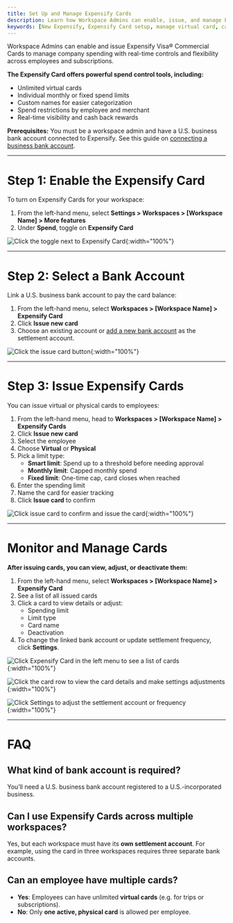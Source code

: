 ```yaml
---
title: Set Up and Manage Expensify Cards
description: Learn how Workspace Admins can enable, issue, and manage Expensify Cards for employees, including spending limits, bank connections, and virtual card setup.
keywords: [New Expensify, Expensify Card setup, manage virtual card, card limits, Expensify Visa, card settings, Workspace Admin]
---
```

<div id="new-expensify" markdown="1">

Workspace Admins can enable and issue Expensify Visa® Commercial Cards to manage company spending with real-time controls and flexibility across employees and subscriptions.

**The Expensify Card offers powerful spend control tools, including:**

- Unlimited virtual cards
- Individual monthly or fixed spend limits
- Custom names for easier categorization
- Spend restrictions by employee and merchant
- Real-time visibility and cash back rewards

**Prerequisites:** You must be a workspace admin and have a U.S. business bank account connected to Expensify. See this guide on [connecting a business bank account](https://help.expensify.com/articles/new-expensify/wallet-and-payments/Connect-a-Business-Bank-Account). 

---

# Step 1: Enable the Expensify Card

To turn on Expensify Cards for your workspace:

1. From the left-hand menu, select **Settings > Workspaces > [Workspace Name] > More features**
2. Under **Spend**, toggle on **Expensify Card**

![Click the toggle next to Expensify Card]({{site.url}}/assets/images/ExpensifyHelp-WorkspaceFeeds_01.png){:width="100%"}

---

# Step 2: Select a Bank Account

Link a U.S. business bank account to pay the card balance:

1. From the left-hand menu, select **Workspaces > [Workspace Name] > Expensify Card**
2. Click **Issue new card**
3. Choose an existing account or [add a new bank account](https://help.expensify.com/articles/new-expensify/expenses-and-payments/Connect-a-Business-Bank-Account) as the settlement account. 

![Click the issue card button]({{site.url}}/assets/images/ExpensifyHelp-WorkspaceFeeds_02.png){:width="100%"}

---

# Step 3: Issue Expensify Cards

You can issue virtual or physical cards to employees:

1. From the left-hand menu, head to **Workspaces > [Workspace Name] > Expensify Cards**
2. Click **Issue new card** 
3. Select the employee
4. Choose **Virtual** or **Physical**
5. Pick a limit type:
   - **Smart limit**: Spend up to a threshold before needing approval
   - **Monthly limit**: Capped monthly spend
   - **Fixed limit**: One-time cap, card closes when reached
6. Enter the spending limit
7. Name the card for easier tracking
8. Click **Issue card** to confirm

![Click issue card to confirm and issue the card]({{site.url}}/assets/images/ExpensifyHelp-WorkspaceFeeds_04.png){:width="100%"}

---

# Monitor and Manage Cards

**After issuing cards, you can view, adjust, or deactivate them:**

1. From the left-hand menu, select **Workspaces > [Workspace Name] > Expensify Card**
2. See a list of all issued cards
3. Click a card to view details or adjust:
   - Spending limit
   - Limit type
   - Card name
   - Deactivation
4. To change the linked bank account or update settlement frequency, click **Settings**.

![Click Expensify Card in the left menu to see a list of cards]({{site.url}}/assets/images/ExpensifyHelp-WorkspaceFeeds_05.png){:width="100%"}

![Click the card row to view the card details and make settings adjustments]({{site.url}}/assets/images/ExpensifyHelp-WorkspaceFeeds_06.png){:width="100%"}

![Click Settings to adjust the settlement account or frequency]({{site.url}}/assets/images/ExpensifyHelp-WorkspaceFeeds_07.png){:width="100%"}

---

# FAQ

## What kind of bank account is required?

You’ll need a U.S. business bank account registered to a U.S.-incorporated business.

## Can I use Expensify Cards across multiple workspaces?

Yes, but each workspace must have its **own settlement account**. For example, using the card in three workspaces requires three separate bank accounts.

## Can an employee have multiple cards?

- **Yes**: Employees can have unlimited **virtual cards** (e.g. for trips or subscriptions).
- **No**: Only **one active, physical card** is allowed per employee. 

</div>
